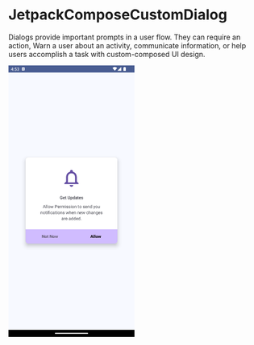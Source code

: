# JetpackComposeCustomDialog
Dialogs provide important prompts in a user flow. They can require an action, Warn a user about an activity, communicate information, or help users accomplish a task with custom-composed UI design.

<img src="https://github.com/denkiri/JetpackComposeCustomDialog/blob/master/Screenshot_20240221_165340.png" width="250" height="540">
